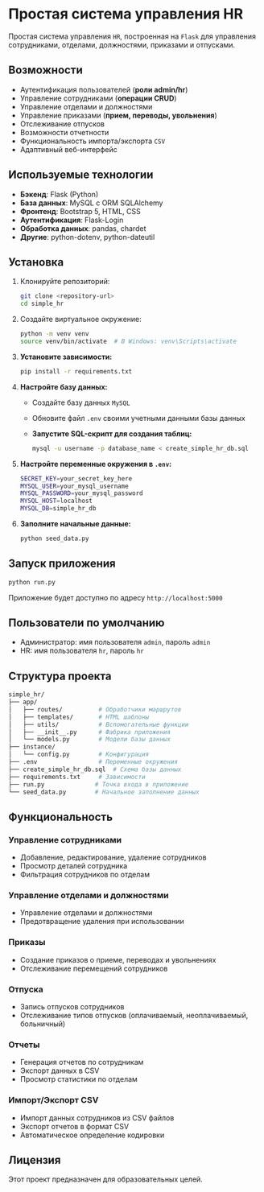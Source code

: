 # Простая система управления HR

Простая система управления `HR`, построенная на `Flask` для управления сотрудниками, отделами, должностями, приказами и отпусками.

## Возможности

- Аутентификация пользователей (**роли admin/hr**)
- Управление сотрудниками (**операции CRUD**)
- Управление отделами и должностями
- Управление приказами (**прием, переводы, увольнения**)
- Отслеживание отпусков
- Возможности отчетности
- Функциональность импорта/экспорта `CSV`
- Адаптивный веб-интерфейс

## Используемые технологии

- **Бэкенд**: Flask (Python)
- **База данных**: MySQL с ORM SQLAlchemy
- **Фронтенд**: Bootstrap 5, HTML, CSS
- **Аутентификация**: Flask-Login
- **Обработка данных**: pandas, chardet
- **Другие**: python-dotenv, python-dateutil

## Установка

1. Клонируйте репозиторий:

   ```bash
   git clone <repository-url>
   cd simple_hr
   ```

2. Создайте виртуальное окружение:

   ```bash
   python -m venv venv
   source venv/bin/activate  # В Windows: venv\Scripts\activate
   ```

3. **Установите зависимости:**

   ```bash
   pip install -r requirements.txt
   ```

4. **Настройте базу данных:**

   - Создайте базу данных `MySQL`
   - Обновите файл `.env` своими учетными данными базы данных
   - **Запустите SQL-скрипт для создания таблиц:**

     ```bash
     mysql -u username -p database_name < create_simple_hr_db.sql
     ```

5. **Настройте переменные окружения в `.env`:**

   ```bash
   SECRET_KEY=your_secret_key_here
   MYSQL_USER=your_mysql_username
   MYSQL_PASSWORD=your_mysql_password
   MYSQL_HOST=localhost
   MYSQL_DB=simple_hr_db
   ```

6. **Заполните начальные данные:**

   ```bash
   python seed_data.py
   ```

## Запуск приложения

```bash
python run.py
```

Приложение будет доступно по адресу `http://localhost:5000`

## Пользователи по умолчанию

- Администратор: имя пользователя `admin`, пароль `admin`
- HR: имя пользователя `hr`, пароль `hr`

## Структура проекта

```bash
simple_hr/
├── app/
│   ├── routes/          # Обработчики маршрутов
│   ├── templates/       # HTML шаблоны
│   ├── utils/           # Вспомогательные функции
│   ├── __init__.py      # Фабрика приложения
│   └── models.py        # Модели базы данных
├── instance/
│   └── config.py        # Конфигурация
├── .env                 # Переменные окружения
├── create_simple_hr_db.sql  # Схема базы данных
├── requirements.txt     # Зависимости
├── run.py              # Точка входа в приложение
└── seed_data.py        # Начальное заполнение данных
```

## Функциональность

### Управление сотрудниками

- Добавление, редактирование, удаление сотрудников
- Просмотр деталей сотрудника
- Фильтрация сотрудников по отделам

### Управление отделами и должностями

- Управление отделами и должностями
- Предотвращение удаления при использовании

### Приказы

- Создание приказов о приеме, переводах и увольнениях
- Отслеживание перемещений сотрудников

### Отпуска

- Запись отпусков сотрудников
- Отслеживание типов отпусков (оплачиваемый, неоплачиваемый, больничный)

### Отчеты

- Генерация отчетов по сотрудникам
- Экспорт данных в CSV
- Просмотр статистики по отделам

### Импорт/Экспорт CSV

- Импорт данных сотрудников из CSV файлов
- Экспорт отчетов в формат CSV
- Автоматическое определение кодировки

## Лицензия

Этот проект предназначен для образовательных целей.